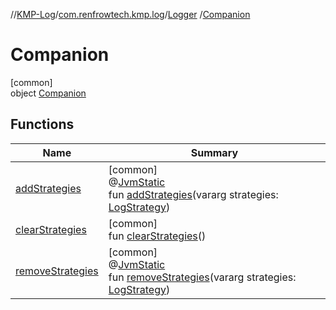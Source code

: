 //[KMP-Log](../../../../index.md)/[com.renfrowtech.kmp.log](../../index.md)/[Logger](../index.md)
/[Companion](index.md)

# Companion

[common]\
object [Companion](index.md)

## Functions

| Name | Summary |
|---|---|
| [addStrategies](add-strategies.md) | [common]<br>@[JvmStatic](https://kotlinlang.org/api/latest/jvm/stdlib/kotlin.jvm/-jvm-static/index.html)<br>fun [addStrategies](add-strategies.md)(vararg strategies: [LogStrategy](../../../com.renfrowtech.kmp.log.strategy/-log-strategy/index.md)) |
| [clearStrategies](clear-strategies.md) | [common]<br>fun [clearStrategies](clear-strategies.md)() |
| [removeStrategies](remove-strategies.md) | [common]<br>@[JvmStatic](https://kotlinlang.org/api/latest/jvm/stdlib/kotlin.jvm/-jvm-static/index.html)<br>fun [removeStrategies](remove-strategies.md)(vararg strategies: [LogStrategy](../../../com.renfrowtech.kmp.log.strategy/-log-strategy/index.md)) |
